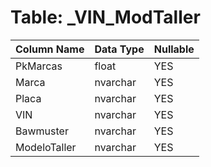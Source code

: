 # Table: _VIN_ModTaller

| Column Name | Data Type | Nullable |
|-------------|-----------|----------|
| PkMarcas | float | YES |
| Marca | nvarchar | YES |
| Placa | nvarchar | YES |
| VIN | nvarchar | YES |
| Bawmuster  | nvarchar | YES |
| ModeloTaller | nvarchar | YES |
